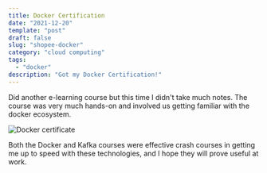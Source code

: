 ```yaml
---
title: Docker Certification
date: "2021-12-20"
template: "post"
draft: false
slug: "shopee-docker"
category: "cloud computing"
tags:
  - "docker"
description: "Got my Docker Certification!"
---
```


Did another e-learning course but this time I didn't take much notes. The course was very much hands-on and involved us getting familiar with the docker ecosystem.

![Docker certificate](/media/docker-cert.png)

Both the Docker and Kafka courses were effective crash courses in getting me up to speed with these technologies, and I hope they will prove useful at work.